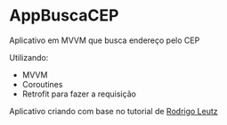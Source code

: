 # AppBuscaCEP

Aplicativo em MVVM que busca endereço pelo CEP

Utilizando: 
- MVVM 
- Coroutines
- Retrofit para fazer a requisição

Aplicativo criando com base no tutorial de [Rodrigo Leutz](https://uware.com.br/pegar-endereco-com-cep-usando-coroutines-e-retrofit-em-kotlin/)
